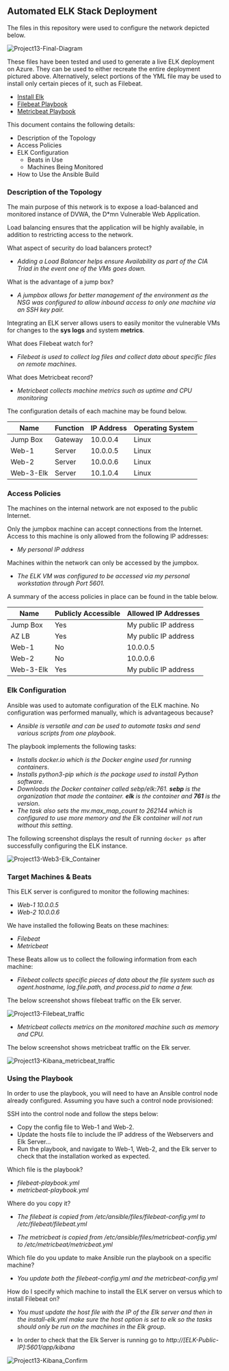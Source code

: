 ## Automated ELK Stack Deployment

The files in this repository were used to configure the network depicted below.

![Project13-Final-Diagram](https://user-images.githubusercontent.com/96384289/160254156-c0f67740-ad63-44ba-bddd-c5067a7b5231.jpg)

These files have been tested and used to generate a live ELK deployment on Azure. They can be used to either recreate the entire deployment pictured above. Alternatively, select portions of the YML file may be used to install only certain pieces of it, such as Filebeat.

  - [Install Elk](/ansible/ansible/install-elk.yml)
  - [Filebeat Playbook](/ansible/ansible/filebeat-playbook.yml)
  - [Metricbeat Playbook](/ansible/ansible/metricbeat-playbook.yml)

This document contains the following details:
- Description of the Topology
- Access Policies
- ELK Configuration
  - Beats in Use
  - Machines Being Monitored
- How to Use the Ansible Build


### Description of the Topology

The main purpose of this network is to expose a load-balanced and monitored instance of DVWA, the D*mn Vulnerable Web Application.

Load balancing ensures that the application will be highly available, in addition to restricting access to the network.

What aspect of security do load balancers protect?
- _Adding a Load Balancer helps ensure Availability as part of the CIA Triad in the event one of the VMs goes down._

What is the advantage of a jump box?
- _A jumpbox allows for better management of the environment as the NSG was configured to allow inbound access to only one machine via an SSH key pair._

Integrating an ELK server allows users to easily monitor the vulnerable VMs for changes to the **sys logs** and system **metrics**.

What does Filebeat watch for?
- _Filebeat is used to collect log files and collect data about specific files on remote machines._

What does Metricbeat record?
- _Metricbeat collects machine metrics such as uptime and CPU monitoring_

The configuration details of each machine may be found below.

| Name     | Function | IP Address | Operating System |
|----------|----------|------------|------------------|
| Jump Box | Gateway  | 10.0.0.4   | Linux            |
| Web-1    | Server   | 10.0.0.5   | Linux            |
| Web-2    | Server   | 10.0.0.6   | Linux            |
| Web-3-Elk| Server   | 10.1.0.4   | Linux            |

### Access Policies

The machines on the internal network are not exposed to the public Internet. 

Only the jumpbox machine can accept connections from the Internet. Access to this machine is only allowed from the following IP addresses:
- _My personal IP address_

Machines within the network can only be accessed by the jumpbox.
- _The ELK VM was configured to be accessed via my personal workstation through Port 5601._

A summary of the access policies in place can be found in the table below.

| Name     | Publicly Accessible | Allowed IP Addresses |
|----------|---------------------|----------------------|
| Jump Box | Yes                 | My public IP address |
| AZ LB    | Yes                 | My public IP address |
| Web-1    | No                  | 10.0.0.5             |
| Web-2    | No                  | 10.0.0.6             |
| Web-3-Elk| Yes                 | My public IP address |

### Elk Configuration

Ansible was used to automate configuration of the ELK machine. No configuration was performed manually, which is advantageous because?
- _Ansible is versatile and can be used to automate tasks and send various scripts from one playbook_.

The playbook implements the following tasks:
- _Installs docker.io which is the Docker engine used for running containers_.
- _Installs python3-pip which is the package used to install Python software_.
- _Downloads the Docker container called sebp/elk:761. **sebp** is the organization that made the container. **elk** is the container and **761** is the version_.
- _The task also sets the mv.max_map_count to 262144 which is configured to use more memory and the Elk container will not run without this setting_.

The following screenshot displays the result of running `docker ps` after successfully configuring the ELK instance.

![Project13-Web3-Elk_Container](https://user-images.githubusercontent.com/96384289/159979739-5a7f9331-a829-41ea-8f64-4f7d6e4310a1.jpeg)

### Target Machines & Beats
This ELK server is configured to monitor the following machines:
- _Web-1 10.0.0.5_
- _Web-2 10.0.0.6_

We have installed the following Beats on these machines:
- _Filebeat_
- _Metricbeat_

These Beats allow us to collect the following information from each machine:
- _Filebeat collects specific pieces of data about the file system such as agent.hostname, log.file.path, and process.pid to name a few._ 

The below screenshot shows filebeat traffic on the Elk server.

![Project13-Filebeat_traffic](https://user-images.githubusercontent.com/96384289/160025715-e8a1e61c-b5f2-4fd7-aa14-d3717f411d36.jpeg)


- _Metricbeat collects metrics on the monitored machine such as memory and CPU._

The below screenshot shows metricbeat traffic on the Elk server.

![Project13-Kibana_metricbeat_traffic](https://user-images.githubusercontent.com/96384289/160026234-3c19f28b-5dce-43dc-8026-6bbdbdd1d900.jpeg)


### Using the Playbook
In order to use the playbook, you will need to have an Ansible control node already configured. Assuming you have such a control node provisioned: 

SSH into the control node and follow the steps below:
- Copy the config file to Web-1 and Web-2.
- Update the hosts file to include the IP address of the Webservers and Elk Server...
- Run the playbook, and navigate to Web-1, Web-2, and the Elk server to check that the installation worked as expected.

Which file is the playbook? 
- _filebeat-playbook.yml_
- _metricbeat-playbook.yml_

Where do you copy it?
- _The filebeat is copied from /etc/ansible/files/filebeat-config.yml to /etc/filebeat/filebeat.yml_

- _The metricbeat is copied from /etc/ansible/files/metricbeat-config.yml to /etc/metricbeat/metricbeat.yml_

Which file do you update to make Ansible run the playbook on a specific machine?
- _You update both the filebeat-config.yml and the metricbeat-config.yml_

How do I specify which machine to install the ELK server on versus which to install Filebeat on?
- _You must update the host file with the IP of the Elk server and then in the install-elk.yml make sure the host option is set to elk so the tasks should only be run on the machines in the Elk group_.


- In order to check that the Elk Server is running go to _http://[ELK-Public-IP]:5601/app/kibana_

![Project13-Kibana_Confirm](https://user-images.githubusercontent.com/96384289/160026533-28b5ae1c-4b2b-4451-9c39-c8f1f7f5428c.jpeg)




